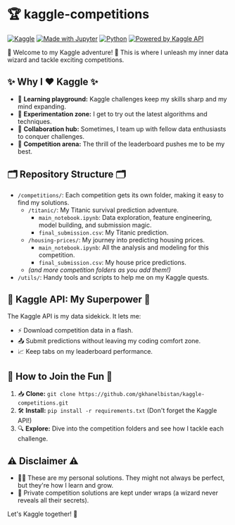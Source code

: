 # 🏆 kaggle-competitions 

[![Kaggle](https://img.shields.io/badge/Kaggle-20BEFF?style=for-the-badge&logo=Kaggle&logoColor=white)](https://www.kaggle.com/gkhanelbistan) [![Made with Jupyter](https://img.shields.io/badge/Made%20with-Jupyter-orange?style=for-the-badge&logo=Jupyter)](https://jupyter.org/) [![Python](https://img.shields.io/badge/Python-3776AB?style=for-the-badge&logo=python&logoColor=white)](https://www.python.org/)
[![Powered by Kaggle API](https://img.shields.io/badge/-Powered%20by%20Kaggle%20API-9900ef?style=flat-square)](https://github.com/Kaggle/kaggle-api)

🎉 Welcome to my Kaggle adventure! 🎉 This is where I unleash my inner data wizard and tackle exciting competitions. 

## ✨ Why I ❤️ Kaggle ✨

- 🧠 **Learning playground:**  Kaggle challenges keep my skills sharp and my mind expanding.
- 🧪 **Experimentation zone:**  I get to try out the latest algorithms and techniques.
- 🤝 **Collaboration hub:**  Sometimes, I team up with fellow data enthusiasts to conquer challenges.
- 🚀 **Competition arena:**  The thrill of the leaderboard pushes me to be my best.

## 🗂️ Repository Structure 🗂️

- `/competitions/`: Each competition gets its own folder, making it easy to find my solutions.
    - `/titanic/`: My Titanic survival prediction adventure.
        - `main_notebook.ipynb`: Data exploration, feature engineering, model building, and submission magic.
        - `final_submission.csv`: My Titanic prediction.
    - `/housing-prices/`: My journey into predicting housing prices.
        - `main_notebook.ipynb`: All the analysis and modeling for this competition.
        - `final_submission.csv`: My house price predictions.
    - _(and more competition folders as you add them!)_
- `/utils/`: Handy tools and scripts to help me on my Kaggle quests.

## 🤖 Kaggle API: My Superpower 🤖

The Kaggle API is my data sidekick. It lets me:

- ⚡ Download competition data in a flash.
- 📤 Submit predictions without leaving my coding comfort zone.
- 📈 Keep tabs on my leaderboard performance.

## 🚀 How to Join the Fun 🚀

1. 📥 **Clone:** `git clone https://github.com/gkhanelbistan/kaggle-competitions.git`
2. 🛠️ **Install:** `pip install -r requirements.txt` (Don't forget the Kaggle API!)
3. 🔍 **Explore:** Dive into the competition folders and see how I tackle each challenge.

## ⚠️ Disclaimer ⚠️

- 🧙‍♂️ These are my personal solutions. They might not always be perfect, but they're how I learn and grow.
- 🤫 Private competition solutions are kept under wraps (a wizard never reveals all their secrets).

Let's Kaggle together! 🎊
